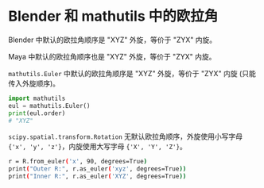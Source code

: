 # Blender 和 mathutils 中的欧拉角

Blender 中默认的欧拉角顺序是 "XYZ" 外旋，等价于 "ZYX" 内旋。

Maya 中默认的欧拉角顺序也是 "XYZ" 外旋，等价于 "ZYX" 内旋。

`mathutils.Euler` 中默认的欧拉角顺序是 "XYZ" 外旋，等价于 "ZYX" 内旋 (只能传入外旋顺序)。

```python
import mathutils
eul = mathutils.Euler()
print(eul.order)
# "XYZ"
```

`scipy.spatial.transform.Rotation` 无默认欧拉角顺序，外旋使用小写字母 `{'x', 'y', 'z'}`，内旋使用大写字母 `{'X', 'Y', 'Z'}`。

```bash
r = R.from_euler('x', 90, degrees=True)
print("Outer R:", r.as_euler('xyz', degrees=True))
print("Inner R:", r.as_euler('XYZ', degrees=True))
```
